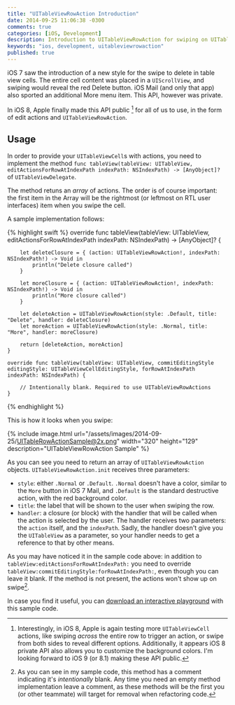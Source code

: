 ```yaml
---
title: "UITableViewRowAction Introduction"
date: 2014-09-25 11:06:38 -0300
comments: true
categories: [iOS, Development]
description: Introduction to UITableViewRowAction for swiping on UITableViewCell
keywords: "ios, development, uitableviewrowaction"
published: true
---
```

iOS 7 saw the introduction of a new style for the swipe to delete in table view cells. The entire cell content was placed in a `UIScrollView`, and swiping would reveal the red Delete button. iOS Mail (and only that app) also sported an additional More menu item. This API, however was private.

In iOS 8, Apple finally made this API public [^ButKeptMorePrivate] for all of us to use, in the form of edit actions and `UITableViewRowAction`.

## Usage

In order to provide your `UITableViewCell`s with actions, you need to implement the method `func tableView(tableView: UITableView, editActionsForRowAtIndexPath indexPath: NSIndexPath) -> [AnyObject]?` of `UITableViewDelegate`.

The method retuns an _array_ of actions. The order is of course important: the first item in the Array will be the rightmost (or leftmost on RTL user interfaces) item when you swipe the cell.

A sample implementation follows:

{% highlight swift %}
    override func tableView(tableView: UITableView, editActionsForRowAtIndexPath indexPath: NSIndexPath) -> [AnyObject]? {

        let deleteClosure = { (action: UITableViewRowAction!, indexPath: NSIndexPath!) -> Void in
            println("Delete closure called")
        }
        
        let moreClosure = { (action: UITableViewRowAction!, indexPath: NSIndexPath!) -> Void in
            println("More closure called")
        }
        
        let deleteAction = UITableViewRowAction(style: .Default, title: "Delete", handler: deleteClosure)
        let moreAction = UITableViewRowAction(style: .Normal, title: "More", handler: moreClosure)
        
        return [deleteAction, moreAction]
    }
    
    override func tableView(tableView: UITableView, commitEditingStyle editingStyle: UITableViewCellEditingStyle, forRowAtIndexPath indexPath: NSIndexPath) {
        
        // Intentionally blank. Required to use UITableViewRowActions
    }
{% endhighlight %}

This is how it looks when you swipe:

{% include image.html url="/assets/images/2014-09-25/UITableRowActionSample@2x.png" width="320" height="129" description="UITableViewRowAction Sample" %}

As you can see you need to return an array of `UITableViewRowAction` objects. `UITableViewRowAction.init` receives three parameters:

- `style`: either `.Normal` or `.Default`. `.Normal` doesn't have a color, similar to the `More` button in iOS 7 Mail, and `.Default` is the standard destructive action, with the red background color.
- `title`: the label that will be shown to the user when swiping the row.
- `handler`: a closure (or block) with the handler that will be called when the action is selected by the user. The handler receives two parameters: the `action` itself, and the `indexPath`. Sadly, the handler doesn't give you the `UITableView` as a parameter, so your handler needs to get a reference to that by other means.

As you may have noticed it in the sample code above: in addition to `tableView:editActionsForRowAtIndexPath:` you need to override `tableView:commitEditingStyle:forRowAtIndexPath:`, even though you can leave it blank. If the method is not present, the actions won't show up on swipe[^DocumentEmptyMethods].

In case you find it useful, you can [download an interactive playground](/assets/code/2014-09-25/UITableViewRowActionIntroduction.playground.zip) with this sample code.

[^ButKeptMorePrivate]: Interestingly, in iOS 8, Apple is again testing more `UITableViewCell` actions, like swiping _across_ the entire row to trigger an action, or swipe from both sides to reveal different options. Additionally, it appears iOS 8 private API also allows you to customize the background colors. I'm looking forward to iOS 9 (or 8.1) making these API public.
[^DocumentEmptyMethods]: As you can see in my sample code, this method has a comment indicating it's _intentionally_ blank. Any time you need an empty method implementation leave a comment, as these methods will be the first you (or other teammate) will target for removal when refactoring code.